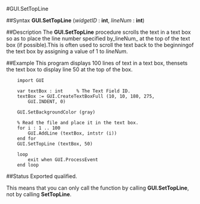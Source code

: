
#GUI.SetTopLine

##Syntax
**GUI.SetTopLine** (_widgetID_ : **int**, _lineNum_ : **int**)


##Description
The **GUI.SetTopLine** procedure scrolls the text in a text box so as to place the line number specified by_lineNum_ at the top of the text box (if possible).This is often used to scroll the text back to the beginningof the text box by assigning a value of 1 to _lineNum_.

##Example
This program displays 100 lines of text in a text box, thensets the text box to display line 50 at the top of the box.

        import GUI

        var textBox : int     % The Text Field ID.
        textBox := GUI.CreateTextBoxFull (10, 10, 180, 275,
            GUI.INDENT, 0)

        GUI.SetBackgroundColor (gray)

        % Read the file and place it in the text box.
        for i : 1 .. 100
            GUI.AddLine (textBox, intstr (i))
        end for
        GUI.SetTopLine (textBox, 50)

        loop
            exit when GUI.ProcessEvent
        end loop
##Status
Exported qualified.

This means that you can only call the function by calling **GUI.SetTopLine**, not by calling **SetTopLine**.

